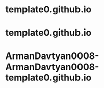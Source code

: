 # template0.github.io
# template0.github.io
# ArmanDavtyan0008-ArmanDavtyan0008-template0.github.io
